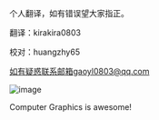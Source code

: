 个人翻译，如有错误望大家指正。

翻译：kirakira0803

校对：huangzhy65

如有疑惑联系邮箱gaoyl0803@qq.com

![image](https://user-images.githubusercontent.com/41580525/158317860-dd1483c4-ca16-4bfb-9257-319898f505d9.png)

Computer Graphics is awesome!
